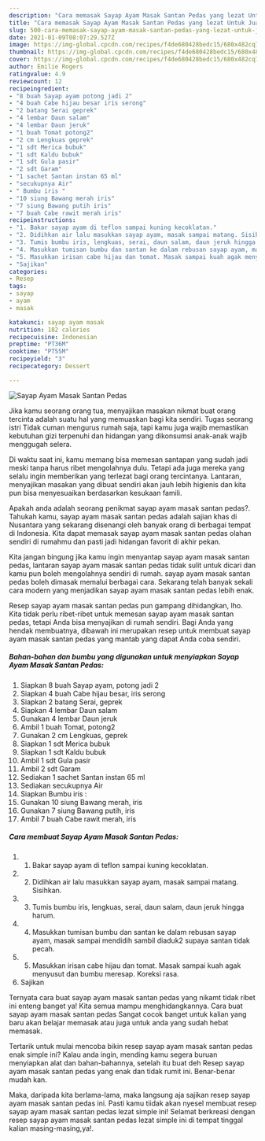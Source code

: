 ```yaml
---
description: "Cara memasak Sayap Ayam Masak Santan Pedas yang lezat Untuk Jualan"
title: "Cara memasak Sayap Ayam Masak Santan Pedas yang lezat Untuk Jualan"
slug: 500-cara-memasak-sayap-ayam-masak-santan-pedas-yang-lezat-untuk-jualan
date: 2021-01-09T08:07:29.527Z
image: https://img-global.cpcdn.com/recipes/f4de680428bedc15/680x482cq70/sayap-ayam-masak-santan-pedas-foto-resep-utama.jpg
thumbnail: https://img-global.cpcdn.com/recipes/f4de680428bedc15/680x482cq70/sayap-ayam-masak-santan-pedas-foto-resep-utama.jpg
cover: https://img-global.cpcdn.com/recipes/f4de680428bedc15/680x482cq70/sayap-ayam-masak-santan-pedas-foto-resep-utama.jpg
author: Emilie Rogers
ratingvalue: 4.9
reviewcount: 12
recipeingredient:
- "8 buah Sayap ayam potong jadi 2"
- "4 buah Cabe hijau besar iris serong"
- "2 batang Serai geprek"
- "4 lembar Daun salam"
- "4 lembar Daun jeruk"
- "1 buah Tomat potong2"
- "2 cm Lengkuas geprek"
- "1 sdt Merica bubuk"
- "1 sdt Kaldu bubuk"
- "1 sdt Gula pasir"
- "2 sdt Garam"
- "1 sachet Santan instan 65 ml"
- "secukupnya Air"
- " Bumbu iris "
- "10 siung Bawang merah iris"
- "7 siung Bawang putih iris"
- "7 buah Cabe rawit merah iris"
recipeinstructions:
- "1. Bakar sayap ayam di teflon sampai kuning kecoklatan."
- "2. Didihkan air lalu masukkan sayap ayam, masak sampai matang. Sisihkan."
- "3. Tumis bumbu iris, lengkuas, serai, daun salam, daun jeruk hingga harum."
- "4. Masukkan tumisan bumbu dan santan ke dalam rebusan sayap ayam, masak sampai mendidih sambil diaduk2 supaya santan tidak pecah."
- "5. Masukkan irisan cabe hijau dan tomat. Masak sampai kuah agak menyusut dan bumbu meresap. Koreksi rasa."
- "Sajikan"
categories:
- Resep
tags:
- sayap
- ayam
- masak

katakunci: sayap ayam masak 
nutrition: 182 calories
recipecuisine: Indonesian
preptime: "PT36M"
cooktime: "PT55M"
recipeyield: "3"
recipecategory: Dessert

---
```



![Sayap Ayam Masak Santan Pedas](https://img-global.cpcdn.com/recipes/f4de680428bedc15/680x482cq70/sayap-ayam-masak-santan-pedas-foto-resep-utama.jpg)

Jika kamu seorang orang tua, menyajikan masakan nikmat buat orang tercinta adalah suatu hal yang memuaskan bagi kita sendiri. Tugas seorang istri Tidak cuman mengurus rumah saja, tapi kamu juga wajib memastikan kebutuhan gizi terpenuhi dan hidangan yang dikonsumsi anak-anak wajib menggugah selera.

Di waktu  saat ini, kamu memang bisa memesan santapan yang sudah jadi meski tanpa harus ribet mengolahnya dulu. Tetapi ada juga mereka yang selalu ingin memberikan yang terlezat bagi orang tercintanya. Lantaran, menyajikan masakan yang dibuat sendiri akan jauh lebih higienis dan kita pun bisa menyesuaikan berdasarkan kesukaan famili. 



Apakah anda adalah seorang penikmat sayap ayam masak santan pedas?. Tahukah kamu, sayap ayam masak santan pedas adalah sajian khas di Nusantara yang sekarang disenangi oleh banyak orang di berbagai tempat di Indonesia. Kita dapat memasak sayap ayam masak santan pedas olahan sendiri di rumahmu dan pasti jadi hidangan favorit di akhir pekan.

Kita jangan bingung jika kamu ingin menyantap sayap ayam masak santan pedas, lantaran sayap ayam masak santan pedas tidak sulit untuk dicari dan kamu pun boleh mengolahnya sendiri di rumah. sayap ayam masak santan pedas boleh dimasak memalui berbagai cara. Sekarang telah banyak sekali cara modern yang menjadikan sayap ayam masak santan pedas lebih enak.

Resep sayap ayam masak santan pedas pun gampang dihidangkan, lho. Kita tidak perlu ribet-ribet untuk memesan sayap ayam masak santan pedas, tetapi Anda bisa menyajikan di rumah sendiri. Bagi Anda yang hendak membuatnya, dibawah ini merupakan resep untuk membuat sayap ayam masak santan pedas yang mantab yang dapat Anda coba sendiri.

<!--inarticleads1-->

##### Bahan-bahan dan bumbu yang digunakan untuk menyiapkan Sayap Ayam Masak Santan Pedas:

1. Siapkan 8 buah Sayap ayam, potong jadi 2
1. Siapkan 4 buah Cabe hijau besar, iris serong
1. Siapkan 2 batang Serai, geprek
1. Siapkan 4 lembar Daun salam
1. Gunakan 4 lembar Daun jeruk
1. Ambil 1 buah Tomat, potong2
1. Gunakan 2 cm Lengkuas, geprek
1. Siapkan 1 sdt Merica bubuk
1. Siapkan 1 sdt Kaldu bubuk
1. Ambil 1 sdt Gula pasir
1. Ambil 2 sdt Garam
1. Sediakan 1 sachet Santan instan 65 ml
1. Sediakan secukupnya Air
1. Siapkan  Bumbu iris :
1. Gunakan 10 siung Bawang merah, iris
1. Gunakan 7 siung Bawang putih, iris
1. Ambil 7 buah Cabe rawit merah, iris




<!--inarticleads2-->

##### Cara membuat Sayap Ayam Masak Santan Pedas:

1. 1. Bakar sayap ayam di teflon sampai kuning kecoklatan.
1. 2. Didihkan air lalu masukkan sayap ayam, masak sampai matang. Sisihkan.
1. 3. Tumis bumbu iris, lengkuas, serai, daun salam, daun jeruk hingga harum.
1. 4. Masukkan tumisan bumbu dan santan ke dalam rebusan sayap ayam, masak sampai mendidih sambil diaduk2 supaya santan tidak pecah.
1. 5. Masukkan irisan cabe hijau dan tomat. Masak sampai kuah agak menyusut dan bumbu meresap. Koreksi rasa.
1. Sajikan




Ternyata cara buat sayap ayam masak santan pedas yang nikamt tidak ribet ini enteng banget ya! Kita semua mampu menghidangkannya. Cara buat sayap ayam masak santan pedas Sangat cocok banget untuk kalian yang baru akan belajar memasak atau juga untuk anda yang sudah hebat memasak.

Tertarik untuk mulai mencoba bikin resep sayap ayam masak santan pedas enak simple ini? Kalau anda ingin, mending kamu segera buruan menyiapkan alat dan bahan-bahannya, setelah itu buat deh Resep sayap ayam masak santan pedas yang enak dan tidak rumit ini. Benar-benar mudah kan. 

Maka, daripada kita berlama-lama, maka langsung aja sajikan resep sayap ayam masak santan pedas ini. Pasti kamu tiidak akan nyesel membuat resep sayap ayam masak santan pedas lezat simple ini! Selamat berkreasi dengan resep sayap ayam masak santan pedas lezat simple ini di tempat tinggal kalian masing-masing,ya!.

